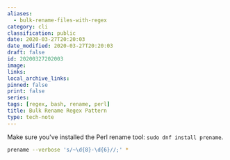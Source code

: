 ```yaml
---
aliases:
  - bulk-rename-files-with-regex
category: cli
classification: public
date: 2020-03-27T20:20:03
date_modified: 2020-03-27T20:20:03
draft: false
id: 20200327202003
image: 
links: 
local_archive_links: 
pinned: false
print: false
series: 
tags: [regex, bash, rename, perl]
title: Bulk Rename Regex Pattern
type: tech-note
---
```


Make sure you've installed the Perl rename tool: `sudo dnf install prename`.

```sh
prename --verbose 's/~\d{8}-\d{6}//;' *
```

